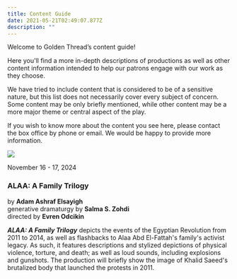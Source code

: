 ```yaml
---
title: Content Guide
date: 2021-05-21T02:49:07.877Z
description: ""
---
```

Welcome to Golden Thread’s content guide!

Here you'll find a more in-depth descriptions of productions as well as other content information intended to help our patrons engage with our work as they choose.

We have tried to include content that is considered to be of a sensitive nature, but this list does not necessarily cover every subject of concern. Some content may be only briefly mentioned, while other content may be a more major theme or central aspect of the play.

If you wish to know more about the content you see here, please contact the box office by phone or email. We would be happy to provide more information.

![](https://ucarecdn.com/d8109c15-e488-4ed5-8879-3bd5052ed590/)

November 16 - 17, 2024

### ALAA: A Family Trilogy

b﻿y **Adam Ashraf Elsayigh**\
g﻿enerative dramaturgy by **Salma S. Zohdi**\
d﻿irected by **Evren Odcikin**

***ALAA: A Family Trilogy*** depicts the events of the Egyptian Revolution from 2011 to 2014, as well as flashbacks to Alaa Abd El-Fattah's family's activist legacy. As such, it features descriptions and stylized depictions of physical violence, torture, and death; as well as loud sounds, including explosions and gunshots. The production will briefly show the image of Khalid Saeed's brutalized body that launched the protests in 2011.